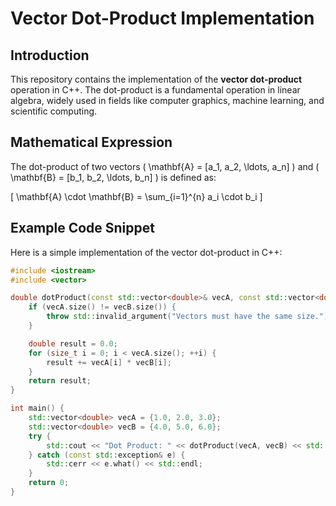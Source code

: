 # **Vector Dot-Product Implementation**

## **Introduction**
This repository contains the implementation of the **vector dot-product** operation in C++. The dot-product is a fundamental operation in linear algebra, widely used in fields like computer graphics, machine learning, and scientific computing.

## **Mathematical Expression**
The dot-product of two vectors \( \mathbf{A} = [a_1, a_2, \ldots, a_n] \) and \( \mathbf{B} = [b_1, b_2, \ldots, b_n] \) is defined as:

\[
\mathbf{A} \cdot \mathbf{B} = \sum_{i=1}^{n} a_i \cdot b_i
\]

## **Example Code Snippet**
Here is a simple implementation of the vector dot-product in C++:

```cpp
#include <iostream>
#include <vector>

double dotProduct(const std::vector<double>& vecA, const std::vector<double>& vecB) {
    if (vecA.size() != vecB.size()) {
        throw std::invalid_argument("Vectors must have the same size.");
    }

    double result = 0.0;
    for (size_t i = 0; i < vecA.size(); ++i) {
        result += vecA[i] * vecB[i];
    }
    return result;
}

int main() {
    std::vector<double> vecA = {1.0, 2.0, 3.0};
    std::vector<double> vecB = {4.0, 5.0, 6.0};
    try {
        std::cout << "Dot Product: " << dotProduct(vecA, vecB) << std::endl;
    } catch (const std::exception& e) {
        std::cerr << e.what() << std::endl;
    }
    return 0;
}
